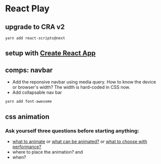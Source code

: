 # React Play

## upgrade to CRA v2

```
yarn add react-scripts@next
```

## setup with [Create React App](https://github.com/facebookincubator/create-react-app)

## comps: navbar

* Add the reponsive navbar using media query. How to know the device or browser's width? The width is hard-coded in CSS now.
* Add collapsable nav bar
```
yarn add font-awesome
```

## css animation

### Ask yourself three questions before starting anything:
* [what to animate](http://leaverou.github.io/animatable/) or [what can be animated?](https://developer.mozilla.org/en-US/docs/Web/CSS/CSS_animated_properties) or [what to choose with performance?](https://www.html5rocks.com/en/tutorials/speed/high-performance-animations/)
* where to place the animation? and
* when?



